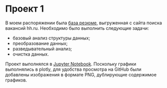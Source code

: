 # Проект 1
В моем распоряжении была [база резюме](https://drive.google.com/file/d/1ITucGKf7tArsXKpFU5JW2e2gWxZLsTRY/view?usp=sharing), выгруженная с сайта поиска вакансий hh.ru. Необходимо было выполнить следующие задачи:
* базовый анализ структуры данных;
* преобразование данных;
* разведывательный анализ;
* очистка данных.

Проект выполнялся в [Jupyter Notebook](Project-1.HeadHaunter-CV-Analisis.ipynb). Поскольку графики выполнялись в plotly, для удобства просмотра на GitHub были добавлены изображения в формате PNG, дублирующие содержимое графиков.

